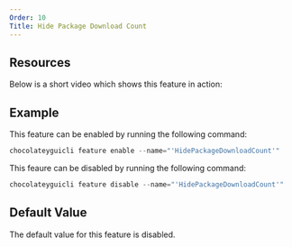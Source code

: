 ```yaml
---
Order: 10
Title: Hide Package Download Count
---
```


## Resources

Below is a short video which shows this feature in action:

## Example

This feature can be enabled by running the following command:

```powershell
chocolateyguicli feature enable --name="'HidePackageDownloadCount'"
```

This feaure can be disabled by running the following command:

```powershell
chocolateyguicli feature disable --name="'HidePackageDownloadCount'"
```

## Default Value

The default value for this feature is disabled.
